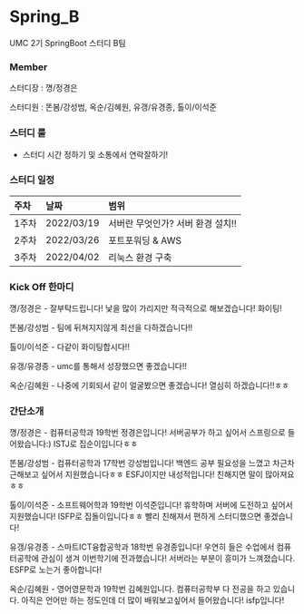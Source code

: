 # Spring_B
UMC 2기 SpringBoot 스터디 B팀

### Member
스터디장 : 꼉/정경은

스터디원 : 똔봄/강성범, 옥순/김혜원, 유갱/유경종, 톨이/이석준

### 스터디 룰
- 스터디 시간 정하기 및 소통에서 연락잘하기!

### 스터디 일정

|주차|날짜|범위|
|:---|:---|:---|
|1주차|2022/03/19|서버란 무엇인가? 서버 환경 설치!!|
|2주차|2022/03/26|포트포워딩 & AWS|
|3주차|2022/04/02|리눅스 환경 구축|


### Kick Off 한마디
꼉/정경은 - 잘부탁드립니다! 낯을 많이 가리지만 적극적으로 해보겠습니다! 화이팅!

똔봄/강성범 - 팀에 뒤쳐지지않게 최선을 다하겠습니다!!

톨이/이석준 - 다같이 화이팅합시다!!

유갱/유경종 - umc를 통해서 성장했으면 좋겠습니다!!

옥순/김혜원 - 나중에 기회되서 같이 얼굴봤으면 좋겠습니다! 열심히 하겠습니다!!ㅎㅎ

### 간단소개
꼉/정경은 - 컴퓨터공학과 19학번 정경은입니다! 서버공부가 하고 싶어서 스프링으로 들어왔습니다:) ISTJ로 집순이입니다ㅎㅎ

똔봄/강성범 - 컴퓨터공학과 17학번 강성범입니다! 백엔드 공부 필요성을 느꼈고 차근차근해보고 싶어서 지원했습니다ㅎㅎ ESFJ이지만 내성적입니다! 친해지면 말이 많아져요ㅎㅎ

톨이/이석준 - 소프트웨어학과 19학번 이석준입니다! 휴학하며 서버에 도전하고 싶어서 지원했습니다! ISFP로 집돌이입니다ㅎㅎ 빨리 친해져서 편하게 스터디했으면 좋겠습니다!

유갱/유경종 - 스마트ICT융합공학과 18학번 유경종입니다! 우연히 들은 수업에서 컴퓨터공학에 관심이 생겨 이번학기에 전과했습니다! 서버라는 부분이 흥미가 느껴졌습니다. ESFP로 노는거 좋아합니다!

옥순/김혜원 - 영어영문학과 19학번 김혜원입니다. 컴퓨터공학부 다 전공을 하고 있습니다. 아직은 언어만 하는 정도인데 더 많이 배워보고싶어서 들어왔습니다! isfp입니다!
